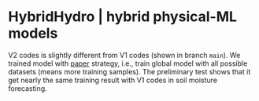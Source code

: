 # HybridHydro | hybrid physical-ML models

V2 codes is slightly different from V1 codes (shown in branch `main`). We trained model with [paper](10.21105/joss.04050) strategy, i.e., train global model with all possible datasets (means more training samples). The preliminary test shows that it get nearly the same training result with V1 codes in soil moisture forecasting. 

